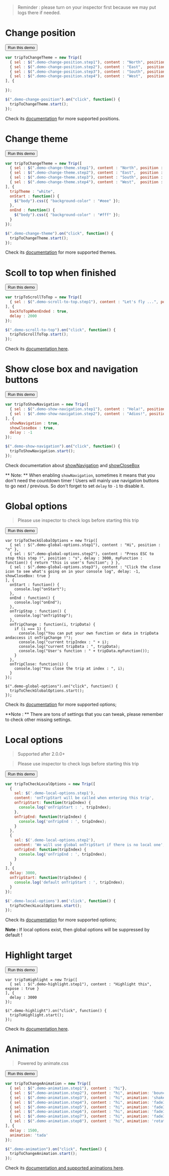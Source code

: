> Reminder : please turn on your inspector first because we may put logs there if needed.

# Change position

<button class="demo-change-position step1 step2 step3 step4">Run this demo</button>

```javascript
var tripToChangeTheme = new Trip([
  { sel : $(".demo-change-position.step1"), content : "North", position : "n" },
  { sel : $(".demo-change-position.step2"), content : "East",  position : "e" },
  { sel : $(".demo-change-position.step3"), content : "South", position : "s" },
  { sel : $(".demo-change-position.step4"), content : "West",  position : "w" }
], {
  
});

$(".demo-change-position").on("click", function() {
  tripToChangeTheme.start();
});
```

Check its [documentation](../documentations/configuration.md#position) for more supported positions.

# Change theme

<button class="demo-change-theme step1 step2 step3 step4">Run this demo</button>

```javascript
var tripToChangeTheme = new Trip([
  { sel : $(".demo-change-theme.step1"), content : "North", position : "n" },
  { sel : $(".demo-change-theme.step2"), content : "East",  position : "e" },
  { sel : $(".demo-change-theme.step3"), content : "South", position : "s" },
  { sel : $(".demo-change-theme.step4"), content : "West",  position : "w" }
], {
  tripTheme : "white",
  onStart : function() {
    $("body").css({ "background-color" : "#eee" });
  },
  onEnd : function() {
    $("body").css({ "background-color" : "#fff" });
  }
});

$(".demo-change-theme").on("click", function() {
  tripToChangeTheme.start();
});
```

Check its [documentation](../documentations/configuration.md#triptheme) for more supported themes.

# Scoll to top when finished

<button class="demo-scroll-to-top step1">Run this demo</button>

```javascript
var tripToScrollToTop = new Trip([
  { sel : $(".demo-scroll-to-top.step1"), content : "Let's fly ...", position : "e" }
], {
  backToTopWhenEnded : true,
  delay : 2000
});

$(".demo-scroll-to-top").on("click", function() {
  tripToScrollToTop.start();
});
```

Check its [documentation here](../documentations/configuration.md#backtotopwhenended).

# Show close box and navigation buttons

<button class="demo-show-navigation step1 step2">Run this demo</button>

```javascript
var tripToShowNavigation = new Trip([
  { sel : $(".demo-show-navigation.step1"), content : "Hola!", position : "n" },
  { sel : $(".demo-show-navigation.step2"), content : "Adios!", position : "s" }
], {
  showNavigation : true,
  showCloseBox : true,
  delay : -1
});

$(".demo-show-navigation").on("click", function() {
  tripToShowNavigation.start();
});
```

Check documentation about [showNavigation](../documentations/configuration.md#shownavigation) and [showCloseBox](../documentations/configuration.md#showclosebox)

** Note: ** When enabling `showNavigation`, sometimes it means that you don't need the countdown timer ! Users will mainly use navigation buttons to go next / previous. So don't forget to set `delay` to `-1` to disable it.

# Global options

> Please use inspector to check logs before starting this trip

<button class="demo-global-options step1 step2 step3">Run this demo</button>

```
var tripToCheckGlobalOptions = new Trip([
  { sel : $(".demo-global-options.step1"), content : "Hi", position : "n" },
  { sel : $(".demo-global-options.step2"), content : "Press ESC to stop this step !", position : "s", delay : 3000, myFunction : function() { return "this is user's function"; } },
  { sel : $(".demo-global-options.step3"), content : "Click the close icon to see what's going on in your console log", delay: -1, showCloseBox: true }
], {
  onStart : function() {
    console.log("onStart");
  },
  onEnd : function() {
    console.log("onEnd");
  },
  onTripStop : function() {
    console.log("onTripStop");
  },
  onTripChange : function(i, tripData) {
    if (i === 1) {
      console.log("You can put your own function or data in tripData andaccess it onTripChange !");
      console.log("current tripIndex : " + i);
      console.log("current tripData : ", tripData);
      console.log("User's function : " + tripData.myFunction());
    }
  },
  onTripClose: function(i) {
    console.log("You close the trip at index : ", i);
  }
});

$(".demo-global-options").on("click", function() {
  tripToCheckGlobalOptions.start();
});
```

Check its [documentation](../documentations/configuration.md#global-options) for more supported options;

**Note : ** There are tons of settings that you can tweak, please remember to check other missing settings.

# Local options

> Supported after 2.0.0+

> Please use inspector to check logs before starting this trip

<button class="demo-local-options step1 step2">Run this demo</button>

```javascript
var tripToCheckLocalOptions = new Trip([
  { 
    sel: $('.demo-local-options.step1'),
    content: 'onTripStart will be called when entering this trip',
    onTripStart: function(tripIndex) {
      console.log('onTripStart : ', tripIndex);
    },
    onTripEnd: function(tripIndex) {
      console.log('onTripEnd : ', tripIndex);
    }
  },
  {
    sel: $('.demo-local-options.step2'),
    content: 'We will use global onTripStart if there is no local one',
    onTripEnd: function(tripIndex) {
      console.log('onTripEnd : ', tripIndex);
    }
  }
], {
  delay: 3000,
  onTripStart: function(tripIndex) {
    console.log('default onTripStart : ', tripIndex);
  }
});

$('.demo-local-options').on('click', function() {
  tripToCheckLocalOptions.start();
});
```

Check its [documentation](../documentations/configuration.md#local-options) for more supported options;

**Note :** If local options exist, then global options will be suppressed by default !

# Highlight target

<button class="demo-highlight step1">Run this demo</button>

```
var tripToHighlight = new Trip([
  { sel : $(".demo-highlight.step1"), content : "Highlight this", expose : true }
], {
  delay : 3000
});

$(".demo-highlight").on("click", function() {
  tripToHighlight.start();
});
```

Check its [documentation here](../documentations/configuration.md#expose).

# Animation

> Powered by animate.css

<button class="demo-animation step1 step2 step3 step4 step5 step6 step7 step8">Run this demo</button>

```javascript
var tripToChangeAnimation = new Trip([
  { sel : $(".demo-animation.step1"), content : "hi"},
  { sel : $(".demo-animation.step2"), content : "hi", animation: 'bounce'},
  { sel : $(".demo-animation.step3"), content : "hi", animation: 'shake'},
  { sel : $(".demo-animation.step4"), content : "hi", animation: 'fadeIn'},
  { sel : $(".demo-animation.step5"), content : "hi", animation: 'fadeInUp'},
  { sel : $(".demo-animation.step6"), content : "hi", animation: 'fadeInDown'},
  { sel : $(".demo-animation.step7"), content : "hi", animation: 'fadeInLeft'},
  { sel : $(".demo-animation.step8"), content : "hi", animation: 'rotateInUpRight'}
], {
  delay : 1500,
  animation: 'tada'
});

$(".demo-animation").on("click", function() {
  tripToChangeAnimation.start();
});
```

Check its [documentation and supported animations here](../documentations/configuration.md#animation).
